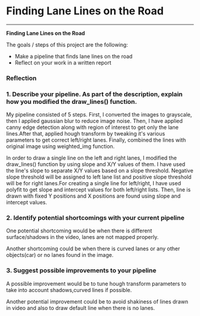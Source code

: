 # **Finding Lane Lines on the Road** 

---

**Finding Lane Lines on the Road**

The goals / steps of this project are the following:
* Make a pipeline that finds lane lines on the road
* Reflect on your work in a written report


### Reflection

### 1. Describe your pipeline. As part of the description, explain how you modified the draw_lines() function.

My pipeline consisted of 5 steps. First, I converted the images to grayscale, then I applied gaussian blur to reduce image noise.
Then, I have applied canny edge detection along with region of interest to get only the lane lines.After that, applied hough transform by tweaking it's various parameters to get correct left/right lanes. Finally, combined the lines with original image using weighted_img function.

In order to draw a single line on the left and right lanes, I modified the draw_lines() function by using slope and X/Y values of them.
I have used the line's slope to separate X/Y values based on a slope threshold. Negative slope threshold will be assigned to left lane list and positive slope threshold will be for right lanes.For creating a single line for left/right, I have used polyfit to get slope and intercept values for both left/right lists. Then, line is drawn with fixed Y positions and X positions are found using slope and intercept values.


### 2. Identify potential shortcomings with your current pipeline


One potential shortcoming would be when there is different surface/shadows in the video, lanes are not mapped properly.

Another shortcoming could be when there is curved lanes or any other objects(car) or no lanes found in the image.


### 3. Suggest possible improvements to your pipeline

A possible improvement would be to tune hough transform parameters to take into account shadows,curved lines if possible.

Another potential improvement could be to avoid shakiness of lines drawn in video and also to draw default line when there is no lanes.
